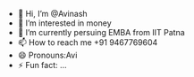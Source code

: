 - 👋 Hi, I’m @Avinash
- 👀 I’m interested in money
- 🌱 I’m currently persuing EMBA from IIT Patna
- 📫 How to reach me +91 9467769604
- 😄 Pronouns:Avi
- ⚡ Fun fact: ...

<!---
Kumaravi2avinash/Kumaravi2avinash is a ✨ special ✨ repository because its `README.md` (this file) appears on your GitHub profile.
You can click the Preview link to take a look at your changes.
--->
